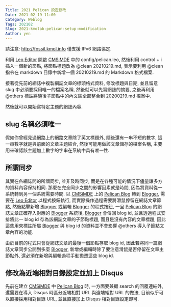 ```yaml
---
Title: 2021 Pelican 設定修改
Date: 2021-02-19 11:00
Category: Weblog
Tags: 202102
Slug: 2021-kmolab-pelican-setup-modification
Author: yen
---
```


請注意: <http://fossil.kmol.info> 僅支援 IPv6 網路協定.

利用 [Leo Editor] 開啟 [CMSiMDE] 中的 config/pelican.leo, 然後利用 control + i 插入一個新的節點, 將節點標題改為 @clean 20210219.md, 表示要利用 @clean 指令在 markdown 目錄中新增一個 20210219.md 的 Markdown 格式檔案.

[Fossil SCM]: https://www.fossil-scm.org
[Github]: https://github.com/
[Gitlab]: https://gitlab.com/
[Heroku]: https://www.heroku.com/
[Blogger]: https://www.blogger.com/
[KMOLab]: http://mde.tw
[Leo Editor]: https://leoeditor.com/
[CMSiMDE]: https://github.com/mdecourse/cmsimde
[Pelican Blog]: https://blog.getpelican.com/

<!-- PELICAN_END_SUMMARY -->

接著從先前的網誌中複製網誌文章的標頭格式資料, 修改標題與日期, 並且留意 slug 中必須要採用唯一的檔案名稱, 然後就可以先寫網誌的摘要, 之後再利用 @others 標註將隨後子節點中的內文區全部整合到 20200219.md 檔案中.

然後就可以開始寫特定主題的網誌內容.

slug 名稱必須唯一
----

假如你曾經見過網路上的網路文章除了英文標題外, 隨後還有一串不短的數字, 這一串數字就是與前面的文章主題結合, 然後可能用做該文章儲存的檔案名稱, 主要用來確認該主題加上數字的字串在系統中具有唯一性.

所謂同步
----

其實在各網誌間的所謂同步, 並非及時同步, 而是在各種可能的情況下儘量讓多方的資料內容保持相同. 那麼在完全同步之間的影響因素就是時間, 因為將資料從一系統轉到另一個系統需要時間. 以 [CMSiMDE] 上的 [Pelican Blog] 轉到 [Blogger], 需要在 [Leo Editor] 以程式按鈕執行, 而實際操作過程需要將滑鼠停留在網誌文章節點, 然後點擊新增 [Blogger] 或編輯 [Blogger] 的程式按鈕, 一旦 [Pelican Blog] 的網誌文章正確存入對應的 [Blogger] 系統後, [Blogger] 會傳回 blog id, 並且透過程式安排將此一 blog id 存為該網誌文章的子節點標題, 而且是沒有內容的文章標題, 因此這些用來標註所屬 [Blogger] 與 blog id 的資料並不會影響 @others 導入子節點文章內容的功能.

由於目前的程式只會從網誌文章的最後一個節點存取 blog id, 因此若將同一篇網誌文章同步公開到多麼 [Blogger], 新增或編輯時除了要注意滑鼠是否停留在文章主節點外, 還必須在新增與編輯過程手動搬遷這些 blog id.

修改為近端相對目錄設定並加上 Disqus
----

先前在建立 [CMSiMDE] 中 [Pelican Blog] 時, 一方面要兼顧 search 的回覆連結外, 還需要在導入 Disqus 時區分近端相對 URL 與遠端絕對 URL 的做法, 目前似乎可以直接採用相對目錄 URL, 並且直接加上 Disqus 相對目錄設定即可.
